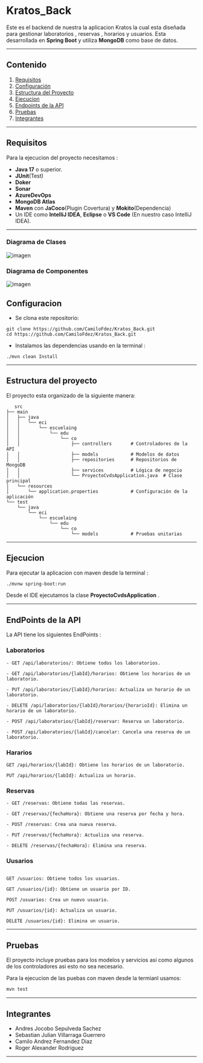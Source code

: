 # Kratos_Back
Este es el backend de nuestra la aplicacion Kratos la cual esta diseñada para gestionar laboratorios , reservas , horarios y usuarios.
Esta desarrollada en **Spring Boot** y utiliza **MongoDB** como base de datos.

---

## **Contenido**
1. [Requisitos](#requisitos)
2. [Configuración](#configuración)
4. [Estructura del Proyecto](#estructura-del-proyecto)
5. [Ejecucion](#ejecucion)
5. [Endpoints de la API](#endpoints-de-la-api)
6. [Pruebas](#pruebas)
7. [Integrantes](#integrantes)
---
## **Requisitos**

Para la ejecucion del proyecto necesitamos :

- **Java 17** o superior.
- **JUnit**(Test)
- **Doker** 
- **Sonar**
- **AzureDevOps**
- **MongoDB Atlas**
- **Maven** con **JaCoco**(Plugin Covertura) y **Mokito**(Dependencia)
- Un IDE como **IntelliJ IDEA**, **Eclipse** o **VS Code** (En nuestro caso IntelliJ IDEA).
---
### Diagrama de Clases

![imagen](https://github.com/CamiloFdez/Kratos_Back/blob/00457606c63bdb7529390a6f99fc6033661faaad/assets/clases.png )

### Diagrama de Componentes

![imagen](https://github.com/CamiloFdez/Kratos_Back/blob/00457606c63bdb7529390a6f99fc6033661faaad/assets/componentes.png)

## **Configuracion**

- Se clona este repositorio:

```text
git clone https://github.com/CamiloFdez/Kratos_Back.git
cd https://github.com/CamiloFdez/Kratos_Back.git
```
- Instalamos las dependencias usando en la terminal  :
```text
./mvn clean Install
```
---
## **Estructura del proyecto**

El proyecto esta organizado de la siguiente manera:

```text
   src
├── main
│   ├── java
│   │   └── eci
│   │       └── escuelaing
│   │           └── edu
│   │               └── co
│   │                   ├── controllers       # Controladores de la API
│   │                   ├── models            # Modelos de datos
│   │                   ├── repositories      # Repositorios de MongoDB
│   │                   ├── services          # Lógica de negocio
│   │                   └── ProyectoCvdsApplication.java  # Clase principal
│   └── resources
│       └── application.properties            # Configuración de la aplicación
└── test
    └── java
        └── eci
            └── escuelaing
                └── edu
                    └── co
                        └── models            # Pruebas unitarias
```
---
## **Ejecucion**

Para ejecutar la aplicacion con maven desde la terminal :
```txt
./mvnw spring-boot:run

```
Desde el IDE ejecutamos la clase **ProyectoCvdsApplication** .

---

## **EndPoints de la API**

La API tiene los siguientes EndPoints :

### Laboratorios

```
- GET /api/laboratorios/: Obtiene todos los laboratorios.

- GET /api/laboratorios/{labId}/horarios: Obtiene los horarios de un laboratorio.

- PUT /api/laboratorios/{labId}/horarios: Actualiza un horario de un laboratorio.

- DELETE /api/laboratorios/{labId}/horarios/{horarioId}: Elimina un horario de un laboratorio.

- POST /api/laboratorios/{labId}/reservar: Reserva un laboratorio.

- POST /api/laboratorios/{labId}/cancelar: Cancela una reserva de un laboratorio. 
```

### Hararios

```
GET /api/horarios/{labId}: Obtiene los horarios de un laboratorio.

PUT /api/horarios/{labId}: Actualiza un horario.
```

### Reservas

```
- GET /reservas: Obtiene todas las reservas.

- GET /reservas/{fechaHora}: Obtiene una reserva por fecha y hora.

- POST /reservas: Crea una nueva reserva.

- PUT /reservas/{fechaHora}: Actualiza una reserva.

- DELETE /reservas/{fechaHora}: Elimina una reserva.
```

### Uusarios
```

GET /usuarios: Obtiene todos los usuarios.

GET /usuarios/{id}: Obtiene un usuario por ID.

POST /usuarios: Crea un nuevo usuario.

PUT /usuarios/{id}: Actualiza un usuario.

DELETE /usuarios/{id}: Elimina un usuario.
```

---

## **Pruebas**
El proyecto incluye pruebas para los modelos y servicios asi como algunos de los controladores asi esto no sea necesario.

Para la ejecucion de las puebas con maven desde la termianl usamos:

```cmd
mvn test 
```

---
## **Integrantes**

 - Andres Jocobo Sepulveda Sachez
 - Sebastian Julian Villarraga Guerrero
 - Camilo Andrez Fernandez Diaz
 - Roger Alexander Rodriguez
---

